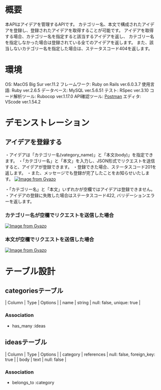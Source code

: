 # 概要
本APIはアイデアを管理するAPIです。
カテゴリー名、本文で構成されたアイデアを登録し、登録されたアイデアを取得することが可能です。
アイデアを取得する場合、カテゴリー名を指定すると該当するアイデアを返し、
カテゴリー名を指定しなかった場合は登録されている全てのアイデアを返します。
また、該当しないカテゴリー名を指定した場合は、ステータスコード404を返します。

# 環境
OS: MacOS Big Sur ver.11.2
フレームワーク: Ruby on Rails ver.6.0.3.7
使用言語: Ruby ver.2.6.5
データベース: MySQL ver.5.6.51
テスト: RSpec ver.3.10
コード解析ツール: Rubocop ver.1.17.0
API確認ツール: [Postman](https://web.postman.co/)
エディタ: VScode ver.1.54.2

# デモンストレーション
## アイデアを登録する
・アイデアは「カテゴリー名(vategory_name)」と「本文(body)」を指定できます。
・「カテゴリー名」と「本文」を入力し、JSON形式でリクエストを送信すると、アイデアが登録できます。
・登録できた場合、ステータスコード201を返します。
・また、メッセージでも登録が完了したことをお知らせいたします。
[![Image from Gyazo](https://i.gyazo.com/4b0ac65b86f9a404909f2d78f74fdc13.gif)](https://gyazo.com/4b0ac65b86f9a404909f2d78f74fdc13)

・「カテゴリー名」と「本文」いずれかが空欄ではアイデアは登録できません。
・アイデアの登録に失敗した場合はステータスコード422, バリデーションエラーを返します。
### カテゴリー名が空欄でリクエストを送信した場合
[![Image from Gyazo](https://i.gyazo.com/3af888601e9b06aa72f331dbd892dac1.gif)](https://gyazo.com/3af888601e9b06aa72f331dbd892dac1)

### 本文が空欄でリクエストを送信した場合
[![Image from Gyazo](https://i.gyazo.com/1cae6fe46b0b7fc2e198cfd613ce7f97.gif)](https://gyazo.com/1cae6fe46b0b7fc2e198cfd613ce7f97)



# テーブル設計
## categoriesテーブル
| Column | Type       | Options                   |
| name   | string     | null: false, unique: true |

### Association
- has_many :ideas

## ideasテーブル
| Column   | Type       | Options                        |
| category | references | null: false, foreign_key: true |
| body     | text       | null: false                    |

### Association
- belongs_to :category